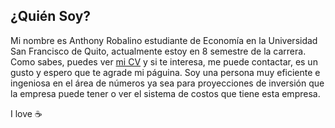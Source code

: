 ## ¿Quién Soy?

Mi nombre es Anthony Robalino estudiante de Economía en la Universidad San Francisco de Quito, actualmente estoy en 8 semestre de la carrera.
Como sabes, puedes ver [mi CV](https://drive.google.com/file/d/1ntI0ZzG3RXG0l4djAM9UuVGqzIltC94l/view?usp=sharing) y si te interesa, me puede contactar, es un gusto y espero que te agrade mi páguina.
Soy una persona muy eficiente e ingeniosa en el área de números ya sea para proyecciones de inversión que la empresa puede tener o ver el sistema de costos que tiene esta empresa.

I love :coffee:

